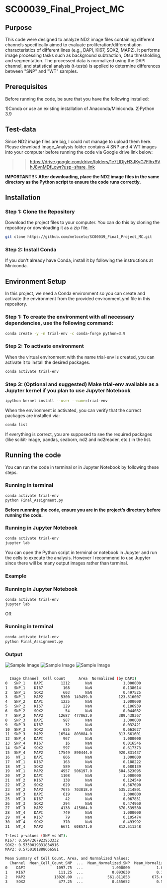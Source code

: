 # SC00039_Final_Project_MC
## Purpose
This code were designed to analyze ND2 image files containing different channels specifically aimed to evaluate proliferation/differentiation characteristics of different lines (e.g., DAPI, KI67, SOX2, MAP2). It performs image processing tasks such as background subtraction, Otsu thresholding, and segmentation. The processed data is normalized using the DAPI channel, and statistical analysis (t-tests) is applied to determine differences between "SNP" and "WT" samples.
## Prerequisites
Before running the code, be sure that you have the following installed:

1)Conda or use an existing installation of Anaconda/Miniconda.
2)Python 3.9

## Test-data
Since ND2 image files are big, I could not manage to upload them here. Please download Image_Analysis folder contains 4 SNP and 4 WT images into your computer before running the code via Google drive link below:
>> https://drive.google.com/drive/folders/1e7LlDjyH3JKyG7Flhx9VhJ8vnMDfLowr?usp=share_link

**IMPORTANT!!!: After downloading, place the ND2 image files in the same directory as the Python script to ensure the code runs correctly.**

## Installation
### Step 1: Clone the Repository
Download the project files to your computer. You can do this by cloning the repository or downloading it as a zip file.
```bash
git clone https://github.com/melocelo/SC00039_Final_Project_MC.git
```
### Step 2: Install Conda
If you don't already have Conda, install it by following the instructions at Miniconda.
## Environment Setup

In this project, we need a Conda environment so you can create and activate the environment from the provided environment.yml file in this repository.
### Step 1: To create the environment with all necessary dependencies, use the following command:
```bash
conda create -y -n trial-env -c conda-forge python=3.9
```
### Step 2: To activate environment
When the virtual environment with the name trial-env is created, you can activate it to install the desired packages.
```bash
conda activate trial-env
```
### Step 3: (Optional and suggested) Make trial-env available as a Jupyter kernel if you plan to use Jupyter Notebook
```bash
ipython kernel install --user --name=trial-env
```

When the environment is activated, you can verify that the correct packages are installed via:
```bash
conda list
```
If everything is correct, you are supposed to see the required packages (like scikit-image, pandas, seaborn, nd2 and nd2reader, etc.) in the list.
## Running the code 
You can run the code in terminal or in Jupyter Notebook by following these steps.
### Running in terminal
```bash
conda activate trial-env
python Final_Assignment.py
```
**Before runnning the code, ensure you are in the project’s directory before running the code.**
### Running in Jupyter Notebook
```bash
conda activate trial-env
jupyter lab
```
You can open the Python script in terminal or notebook in Jupyter and run the cells to execute the analysis. However I recommend to use Jupyter since there will be many output images rather than terminal.

### Example
### Running in Jupyter Notebook
```bash
conda activate trial-env
jupyter lab
```

OR
### Running in terminal
```bash
conda activate trial-env
python Final_Assignment.py 
```

### Output


![Sample Image](Output_Images/Figure_1.png)
![Sample Image](Output_Images/Figure_2.png)
![Sample Image](Output_Images/Figure_3.png)


```bash

  Image Channel  Cell Count      Area  Normalized (by DAPI)
0   SNP_1    DAPI        1212       NaN              1.000000
1   SNP_1    KI67         168       NaN              0.138614
2   SNP_1    SOX2         603       NaN              0.497525
3   SNP_1    MAP2        5300  149459.0            123.316007
4   SNP_2    DAPI        1225       NaN              1.000000
5   SNP_2    KI67         229       NaN              0.186939
6   SNP_2    SOX2          54       NaN              0.044082
7   SNP_2    MAP2       12687  477062.0            389.438367
8   SNP_3    DAPI         987       NaN              1.000000
9   SNP_3    KI67          32       NaN              0.032421
10  SNP_3    SOX2         655       NaN              0.663627
11  SNP_3    MAP2       16544  803084.0            813.661601
12  SNP_4    DAPI         967       NaN              1.000000
13  SNP_4    KI67          16       NaN              0.016546
14  SNP_4    SOX2         597       NaN              0.617373
15  SNP_4    MAP2       17549  890444.0            920.831437
16   WT_1    DAPI         866       NaN              1.000000
17   WT_1    KI67         163       NaN              0.188222
18   WT_1    SOX2         589       NaN              0.680139
19   WT_1    MAP2        4957  506197.0            584.523095
20   WT_2    DAPI        1108       NaN              1.000000
21   WT_2    KI67         138       NaN              0.124549
22   WT_2    SOX2         629       NaN              0.567690
23   WT_2    MAP2        7075  703818.0            635.214801
24   WT_3    DAPI         619       NaN              1.000000
25   WT_3    KI67          42       NaN              0.067851
26   WT_3    SOX2         294       NaN              0.474960
27   WT_3    MAP2        4138  415064.0            670.539580
28   WT_4    DAPI         749       NaN              1.000000
29   WT_4    KI67          79       NaN              0.105474
30   WT_4    SOX2         370       NaN              0.493992
31   WT_4    MAP2        6671  608571.0            812.511348

T-test p-values (SNP vs WT):
KI67: 0.5847267923953332
SOX2: 0.5330019831834916
MAP2: 0.5750101888666581

Mean Summary of Cell Count, Area, and Normalized Values:
  Channel  Mean_Cell_Count_SNP  ...  Mean_Normalized_SNP  Mean_Normalized_WT
0    DAPI              1097.75  ...             1.000000            1.000000
1    KI67               111.25  ...             0.093630            0.121524
2    MAP2             13020.00  ...           561.811853          675.697206
3    SOX2               477.25  ...             0.455652            0.554195


```
